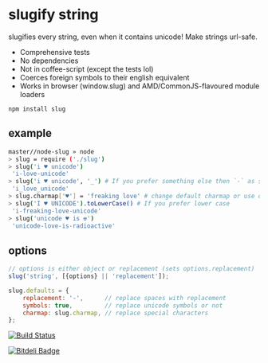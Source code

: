 # slugify string

slugifies every string, even when it contains unicode!
Make strings url-safe.

- Comprehensive tests
- No dependencies
- Not in coffee-script (except the tests lol)
- Coerces foreign symbols to their english equivalent
- Works in browser (window.slug) and AMD/CommonJS-flavoured module loaders

```
npm install slug
```

## example

```bash
master//node-slug » node
> slug = require ('./slug')
> slug('i ♥ unicode')
 'i-love-unicode'
> slug('i ♥ unicode', '_') # If you prefer something else then `-` as seperator
 'i_love_unicode'
> slug.charmap['♥'] = 'freaking love' # change default charmap or use option {charmap:{…}} as 2. argument
> slug('I ♥ UNICODE').toLowerCase() # If you prefer lower case
 'i-freaking-love-unicode'
> slug('unicode ♥ is ☢')
 'unicode-love-is-radioactive'
```

## options

```javascript
// options is either object or replacement (sets options.replacement)
slug('string', [{options} || 'replacement']);
```

```javascript
slug.defaults = {
    replacement: '-',      // replace spaces with replacement
    symbols: true,         // replace unicode symbols or not
    charmap: slug.charmap, // replace special characters
};
```

[![Build Status](https://secure.travis-ci.org/dodo/node-slug.png)](http://travis-ci.org/dodo/node-slug)

[![Bitdeli Badge](https://d2weczhvl823v0.cloudfront.net/dodo/node-slug/trend.png)](https://bitdeli.com/free "Bitdeli Badge")

